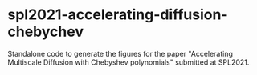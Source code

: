 # spl2021-accelerating-diffusion-chebychev
Standalone code to generate the figures for the paper "Accelerating Multiscale Diffusion with Chebyshev polynomials" submitted at SPL2021.
